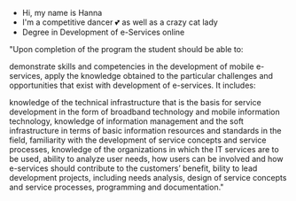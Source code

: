 - Hi, my name is Hanna
- I'm a competitive dancer 💕 as well as a crazy cat lady
- Degree in Development of e-Services online

"Upon completion of the program the student should be able to:

demonstrate skills and competencies in the development of mobile e-services,
apply the knowledge obtained to the particular challenges and opportunities that exist with development of e-services.
It includes:

knowledge of the technical infrastructure that is the basis for service development in the form of broadband technology and mobile information technology,
knowledge of information management and the soft infrastructure in terms of basic information resources and standards in the field,
familiarity with the development of service concepts and service processes,
knowledge of the organizations in which the IT services are to be used,
ability to analyze user needs, how users can be involved and how e-services should contribute to the customers’ benefit,
bility to lead development projects, including needs analysis, design of service concepts and service processes, programming and documentation."



<!---
H5nnis/H5nnis is a ✨ special ✨ repository because its `README.md` (this file) appears on your GitHub profile.
You can click the Preview link to take a look at your changes.
--->
